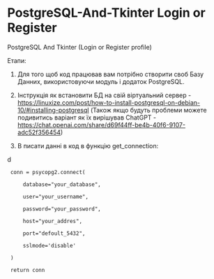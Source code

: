 # PostgreSQL-And-Tkinter Login or Register
PostgreSQL And Tkinter (Login or Register profile)

Етапи:
1. Для того щоб код працював вам потрібно створити своб Базу Данних, використовуючи модуль і додаток PostgreSQL.
2. Інструкція як встановити БД на свій віртуальний сервер - https://linuxize.com/post/how-to-install-postgresql-on-debian-10/#installing-postgresql
 (Також якщо будуть проблеми можете подивитись варіант як їх вирішував ChatGPT - https://chat.openai.com/share/d69f44ff-be4b-40f6-9107-adc52f356454)

3. В писати данні в код в функцію get_connection:

  d
 
     conn = psycopg2.connect(
     
         database="your_database",
         
         user="your_username",
         
         password="your_password",
        
         host="your_addres",
         
         port="defoult_5432",
         
         sslmode='disable'
        
     )
    
     return conn
